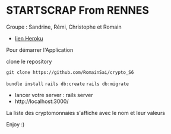 # STARTSCRAP From RENNES

Groupe : Sandrine, Rémi, Christophe et Romain

* [lien Heroku](https://startscrap-rennes.herokuapp.com/)

Pour démarrer l'Application

clone le repository

```git clone https://github.com/RomainSai/crypto_S6```

```bundle install```
```rails db:create```
```rails db:migrate```

 * lancer votre server : rails server
 * http://localhost:3000/

La liste des cryptomonnaies s'affiche avec le nom et leur valeurs

Enjoy :)
